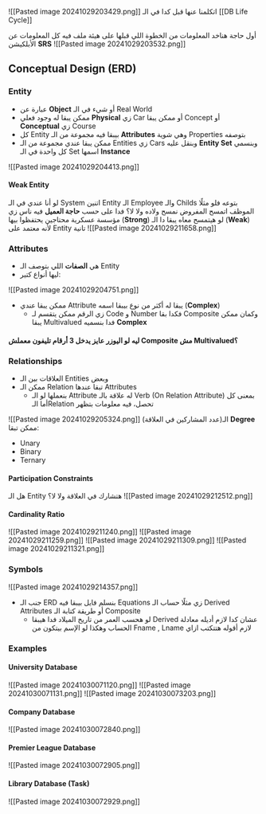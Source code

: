 ![[Pasted image 20241029203429.png]]
اتكلمنا عنها قبل كدا في الـ [[DB Life Cycle]]

أول حاجة هناخد المعلومات من الخطوة اللي قبلها على هيئة ملف فيه كل المعلومات عن الأبلكيشن **SRS**
![[Pasted image 20241029203532.png]]
## Conceptual Design (ERD)
### Entity
- عبارة عن **Object** أو شيء في الـ Real World
- ممكن يبقا له وجود فعلي **Physical** زي Car أو ممكن يبقا Concept أو **Conceptual** زي Course
- كل Entity بيبقا فيه مجموعة من الـ **Attributes** وهي شوية Properties بتوصفه
- ممكن يبقا عندي مجموعة من الـ Entities زي Cars وبنقل عليه **Entity Set** وبنسمي كل واحدة في الـ Set اسمها **Instance**

![[Pasted image 20241029204413.png]]
#### Weak Entity
لو أنا عندي في الـ System اتنين Entity الـ Employee والـ Childs بتوعه
فلو مثلًا الموظف اتمسح المفروض نمسح ولاده ولا لا؟ فدا على حسب **حاجة العميل** 
فيه ناس زي مؤسسة عسكرية محتاجين يحتفظوا بيها (**Strong**)
لو هيتمسح معاه يبقا دا الـ (**Weak**) لأنه معتمد على Entity تانية
![[Pasted image 20241029211658.png]]
### Attributes
- هي **الصفات** اللي بتوصف الـ Entity 
- ليها أنواع كتير:

![[Pasted image 20241029204751.png]]
- ممكن يبقا عندي Attribute يبقا له أكثر من نوع بيبقا اسمه (**Complex**)
	- زي الرقم ممكن يتقسم لـ Code و Number فكدا بقا Composite وكمان ممكن يبقا Multivalued فدا بنسميه **Complex**
#### ليه لو اليوزر عايز يدخل 3 أرقام تليفون معملش Composite مش Multivalued؟

### Relationships
- العلاقات بين الـ Entities وبعض
- ممكن الـ Relation تبقا عندها Attributes
	- بنعملها لو الـ Attribute له علاقة بالـ Verb (On Relation Attribute) 
	  بمعنى كل أما الـRelation تحصل، فيه معلومات بتظهر

![[Pasted image 20241029205324.png]]
الـ(عدد المشاركين في العلاقة) **Degree** ممكن تبقا:
- Unary
- Binary
- Ternary

#### Participation Constraints
هل الـ Entity هتشارك في العلاقة ولا لا؟
![[Pasted image 20241029212512.png]]
#### Cardinality Ratio
![[Pasted image 20241029211240.png]]
![[Pasted image 20241029211259.png]]
![[Pasted image 20241029211309.png]]
![[Pasted image 20241029211321.png]]
### Symbols
![[Pasted image 20241029214357.png]]
- جنب الـ ERD بنسلم فايل بيبقا فيه Equations زي مثلًا حساب الـ Derived Attributes أو طريقة كتابة الـ Composite 
	- لو هحسب العمر من تاريخ الميلاد فدا هيبقا Derived عشان كدا لازم أديله معادلة الحساب وهكذا لو الإسم بيتكون من Fname , Lname لازم أقوله هتتكتب ازاي

### Examples
#### University Database
![[Pasted image 20241030071120.png]]
![[Pasted image 20241030071131.png]]
![[Pasted image 20241030073203.png]]

#### Company Database
![[Pasted image 20241030072840.png]]
#### Premier League Database
![[Pasted image 20241030072905.png]]
#### Library Database (Task)
![[Pasted image 20241030072929.png]]